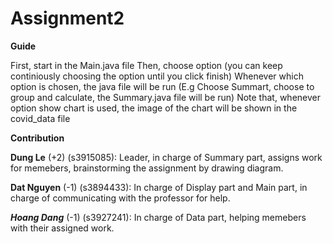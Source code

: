 # Assignment2

**Guide**
	
First, start in the Main.java file
Then, choose option (you can keep continiously choosing the option until you click finish)
Whenever which option is chosen, the java file will be run (E.g Choose Summart, choose to group and calculate, the Summary.java file will be run)
Note that, whenever option show chart is used, the image of the chart will be shown in the covid_data file

**Contribution** 

**Dung Le** (+2) (s3915085): Leader, in charge of Summary part, assigns work for memebers, brainstorming the assignment by drawing diagram.

**Dat Nguyen** (-1) (s3894433): In charge of Display part and Main part, in charge of communicating with the professor for help.

***Hoang Dang*** (-1) (s3927241): In charge of Data part, helping memebers with their assigned work.


